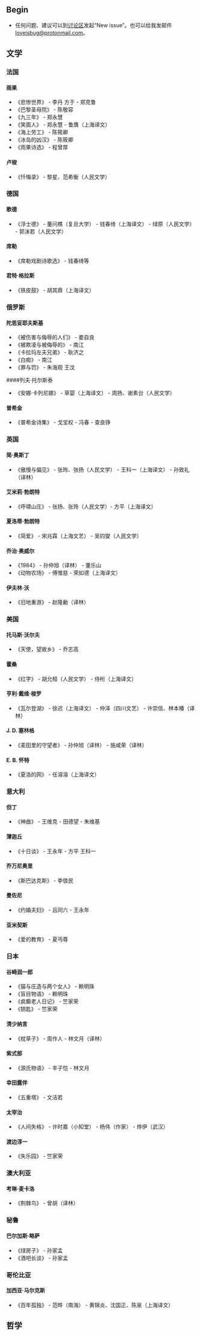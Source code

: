 ## Begin
 - 任何问题、建议可以到[讨论区](https://github.com/loveisbug/good-translations/issues)发起“New issue”。也可以给我发邮件<loveisbug@protonmail.com>。

## 文学
### 法国
#### 雨果
 - 《悲惨世界》 - 李丹 方于 - 郑克鲁
 - 《巴黎圣母院》 - 陈敬容 
 - 《九三年》 - 郑永慧
 - 《笑面人》 - 郑永慧 - 鲁膺（上海译文）
 - 《海上劳工》 - 陈筱卿
 - 《冰岛的凶汉》 - 陈筱卿 
 - 《雨果诗选》 - 程曾厚

#### 卢梭
 - 《忏悔录》 - 黎星、范希衡（人民文学）

### 德国
#### 歌德
 - 《浮士德》 - 董问樵（复旦大学） - 钱春绮（上海译文） - 绿原（人民文学） - 郭沫若（人民文学）
 
#### 席勒
 - 《席勒戏剧诗歌选》 - 钱春绮等

#### 君特·格拉斯
 - 《铁皮鼓》 - 胡其鼎（上海译文）

### 俄罗斯
#### 陀思妥耶夫斯基
 - 《被伤害与侮辱的人们》 - 娄自良
 - 《被欺凌与被侮辱的》 - 南江
 - 《卡拉玛左夫兄弟》 - 耿济之
 - 《白痴》 - 南江
 - 《罪与罚》 - 朱海观 王汶

####列夫·托尔斯泰
 - 《安娜·卡列尼娜》 - 草婴（上海译文） - 周扬、谢素台（人民文学）

#### 普希金
 - 《普希金诗集》 - 戈宝权 - 冯春 - 查良铮

### 英国
#### 简·奥斯丁
 - 《傲慢与偏见》 - 张玲、张扬（人民文学） - 王科一（上海译文） - 孙致礼（译林）

#### 艾米莉·勃朗特
 - 《呼啸山庄》 - 张扬、张玲（人民文学）- 方平（上海译文）

#### 夏洛蒂·勃朗特
 - 《简爱》 - 宋兆霖（上海文艺） - 吴钧燮（人民文学）

#### 乔治·奥威尔
 - 《1984》 - 孙仲旭（译林） - 董乐山
 - 《动物农场》 - 傅惟慈 - 荣如德（上海译文）

#### 伊夫林·沃
 - 《旧地重游》 - 赵隆勷（译林）

### 美国
#### 托马斯·沃尔夫 
 - 《天使，望故乡》 - 乔志高

#### 霍桑
 - 《红字》 - 胡允桓（人民文学） - 侍桁（上海译文）

#### 亨利·戴维·梭罗
 - 《瓦尔登湖》 - 徐迟（上海译文） - 仲泽（四川文艺） - 许崇信、林本椿（译林）

#### J. D. 塞林格
 - 《麦田里的守望者》 - 孙仲旭（译林） - 施咸荣（译林）

#### E. B. 怀特
 - 《夏洛的网》 - 任溶溶（上海译文）

### 意大利
#### 但丁
 - 《神曲》 - 王维克 - 田德望 - 朱维基

#### 薄迦丘
 - 《十日谈》 - 王永年 - 方平 王科一

#### 乔万尼奥里
 - 《斯巴达克斯》 - 李俍民
 
#### 曼佐尼
 - 《约婚夫妇》 - 吕同六 - 王永年

#### 亚米契斯
 - 《爱的教育》 - 夏丏尊

### 日本
#### 谷崎润一郎
 - 《猫与庄造与两个女人》 - 赖明珠
 - 《盲目物语》 - 赖明珠
 - 《疯癫老人日记》 - 竺家荣
 - 《钥匙》 - 竺家荣

#### 清少纳言
 - 《枕草子》 - 周作人 - 林文月（译林）

#### 紫式部
 - 《源氏物语》 - 丰子恺 - 林文月

#### 幸田露伴
 - 《五重塔》 - 文洁若

#### 太宰治
 - 《人间失格》 - 许时嘉（小知堂） - 杨伟（作家） - 烨伊（武汉）

#### 渡边淳一
 - 《失乐园》 - 竺家荣

### 澳大利亚
#### 考琳·麦卡洛
 - 《荆棘鸟》 - 曾胡（译林）

### 秘鲁
#### 巴尔加斯·略萨
 - 《绿房子》 - 孙家孟
 - 《酒吧长谈》 - 孙家孟

### 哥伦比亚
#### 加西亚·马尔克斯
 - 《百年孤独》 - 范晔（南海） - 黄锦炎、沈国正、陈泉（上海译文）

## 哲学



